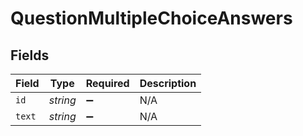 # QuestionMultipleChoiceAnswers


## Fields

| Field              | Type               | Required           | Description        |
| ------------------ | ------------------ | ------------------ | ------------------ |
| `id`               | *string*           | :heavy_minus_sign: | N/A                |
| `text`             | *string*           | :heavy_minus_sign: | N/A                |